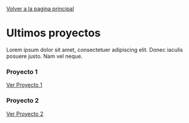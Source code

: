 <!DOCTYPE html>

<head>
<title>Mi Sitio</title>
</head>

<body>

<p><a href="../ReadmePrincipal.md" title="Página principal de Mi Sitio">Volver a la pagina principal</a></p>

<h1>Ultimos proyectos</h1>
<p>Lorem ipsum dolor sit amet, consectetuer adipiscing elit. Donec iaculis posuere justo. Nam vel neque.</p>

<h3>Proyecto 1</h3>
<p><a href="../Documentos/ReadmeProyecto1.md" title="Roma 1">Ver Proyecto 1</a></p>

<h3>Proyecto 2</h3>
<p><a href="../Documentos/ReadmeProyecto2.md" title="Roma 2">Ver Proyecto 2</a></p>

</body>

</html>
